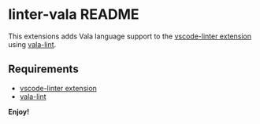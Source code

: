 # linter-vala README

This extensions adds Vala language support to the [vscode-linter extension](https://github.com/fnando/vscode-linter) using [vala-lint](https://github.com/vala-lang/vala-lint).

## Requirements

- [vscode-linter extension](https://github.com/fnando/vscode-linter)
- [vala-lint](https://github.com/vala-lang/vala-lint)

**Enjoy!**
